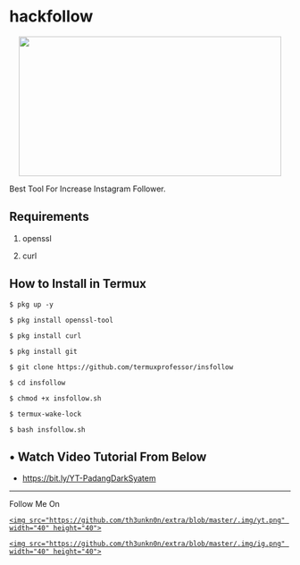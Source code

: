 # hackfollow

<p align="center">

  <img src="https://1.bp.blogspot.com/-8J6nXMm4Fn4/X1nN5SrLvkI/AAAAAAAAAQ0/J8TNfruwGEgiAfOKxIiRD_q3dKOGUl-XQCLcBGAsYHQ/s530/Screenshot_20200910_122015.png" width="470" height="250">

</p>

Best Tool For Increase Instagram Follower.

## Requirements

1. openssl

2. curl

## How to Install in Termux

`$ pkg up -y`

`$ pkg install openssl-tool`

`$ pkg install curl`

`$ pkg install git`

`$ git clone https://github.com/termuxprofessor/insfollow`

`$ cd insfollow`

`$ chmod +x insfollow.sh`

`$ termux-wake-lock`

`$ bash insfollow.sh`

## • Watch Video Tutorial From Below

* https://bit.ly/YT-PadangDarkSyatem

---

<p align="center">

  Follow Me On

</p>

<p align="center">

  <a href="https://bit.ly/YT-PadangDarkSyatem">

    <img src="https://github.com/th3unkn0n/extra/blob/master/.img/yt.png" width="40" height="40">

  </a>

  <a href="https://www.instagram.com/termuxprofessor/">

    <img src="https://github.com/th3unkn0n/extra/blob/master/.img/ig.png" width="40" height="40">

</p>
